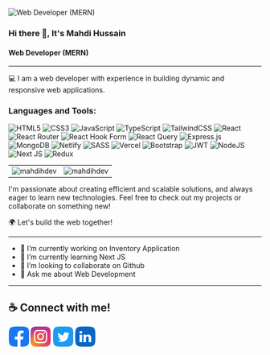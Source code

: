 ![Web Developer (MERN)](https://pbs.twimg.com/profile_banners/1783487583043129344/1727802808/1500x500)
### Hi there 👋, It's Mahdi Hussain 
#### Web Developer (MERN)
 
---
 
💻 I am a web developer with experience in building dynamic and responsive web applications.


<h3 align="left">Languages and Tools:</h3>

![HTML5](https://img.shields.io/badge/html5-%23E34F26.svg?style=for-the-badge&logo=html5&logoColor=white)
![CSS3](https://img.shields.io/badge/css3-%231572B6.svg?style=for-the-badge&logo=css3&logoColor=white)
![JavaScript](https://img.shields.io/badge/javascript-%23323330.svg?style=for-the-badge&logo=javascript&logoColor=%23F7DF1E)
![TypeScript](https://img.shields.io/badge/typescript-%23007ACC.svg?style=for-the-badge&logo=typescript&logoColor=white)
![TailwindCSS](https://img.shields.io/badge/tailwindcss-%2338B2AC.svg?style=for-the-badge&logo=tailwind-css&logoColor=white)
![React](https://img.shields.io/badge/react-%2320232a.svg?style=for-the-badge&logo=react&logoColor=%2361DAFB)
![React Router](https://img.shields.io/badge/React_Router-CA4245?style=for-the-badge&logo=react-router&logoColor=white)
![React Hook Form](https://img.shields.io/badge/React%20Hook%20Form-%23EC5990.svg?style=for-the-badge&logo=reacthookform&logoColor=white)
![React Query](https://img.shields.io/badge/-React%20Query-FF4154?style=for-the-badge&logo=react%20query&logoColor=white)
![Express.js](https://img.shields.io/badge/express.js-%23404d59.svg?style=for-the-badge&logo=express&logoColor=%2361DAFB)
![MongoDB](https://img.shields.io/badge/MongoDB-%234ea94b.svg?style=for-the-badge&logo=mongodb&logoColor=white)
![Netlify](https://img.shields.io/badge/netlify-%23000000.svg?style=for-the-badge&logo=netlify&logoColor=#00C7B7)
![SASS](https://img.shields.io/badge/SASS-hotpink.svg?style=for-the-badge&logo=SASS&logoColor=white)
![Vercel](https://img.shields.io/badge/vercel-%23000000.svg?style=for-the-badge&logo=vercel&logoColor=white)
![Bootstrap](https://img.shields.io/badge/bootstrap-%238511FA.svg?style=for-the-badge&logo=bootstrap&logoColor=white)
![JWT](https://img.shields.io/badge/JWT-black?style=for-the-badge&logo=JSON%20web%20tokens)
![NodeJS](https://img.shields.io/badge/node.js-6DA55F?style=for-the-badge&logo=node.js&logoColor=white)
![Next JS](https://img.shields.io/badge/Next-black?style=for-the-badge&logo=next.js&logoColor=white)
![Redux](https://img.shields.io/badge/redux-%23593d88.svg?style=for-the-badge&logo=redux&logoColor=white)




<table width="100%">
  <tr>
    <td align="center" width="50%">
      <img src="https://github-readme-stats.vercel.app/api?username=mahdihdev&show_icons=true&locale=en" alt="mahdihdev" style="max-width: 100%;" />
    </td>
    <td align="center" width="50%">
     <img src="https://streak-stats.demolab.com/?user=mahdiHDev" alt="mahdihdev" style="max-width: 100%;" />
    </td>
  </tr>
</table>






I'm passionate about creating efficient and scalable solutions, and always eager to learn new technologies. Feel free to check out my projects or collaborate on something new!  

🌍 Let's build the web together!

--- 

- 🔭 I’m currently working on Inventory Application
- 🌱 I’m currently learning Next JS
- 👯 I’m looking to collaborate on Github 
- 💬 Ask me about Web Development 

---

## ☕ Connect with me!
[<img src='https://github.com/MahdiHDev/MahdiHDev/blob/main/img/facebook.png?raw=true' alt='facebook' height='40'>](https://www.facebook.com/mahdi.hussain.M/)  [<img src='https://github.com/MahdiHDev/MahdiHDev/blob/main/img/instagram.png?raw=true' alt='instagram' height='40'>](https://www.instagram.com/mahdihussa1n/)  [<img src='https://github.com/MahdiHDev/MahdiHDev/blob/main/img/twitter.png?raw=true' alt='twitter' height='40'>](https://x.com/Mahdi_hussain01)  [<img src='https://github.com/MahdiHDev/MahdiHDev/blob/main/img/linkedin.png?raw=true' alt='linkedin' height='40'>](https://www.linkedin.com/in/mahdi-hussain-45b11b313/)  
